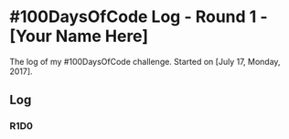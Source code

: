 # #100DaysOfCode Log - Round 1 - [Your Name Here]

The log of my #100DaysOfCode challenge. Started on [July 17, Monday, 2017].

## Log

### R1D0 



